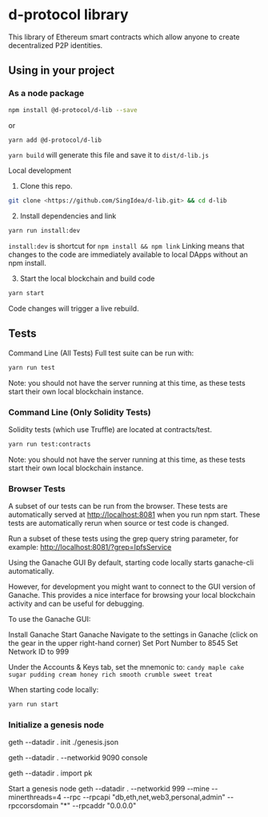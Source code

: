 # d-protocol library

This library of Ethereum smart contracts which allow anyone to create decentralized P2P identities.

## Using in your project

### As a node package

```bash
npm install @d-protocol/d-lib --save
```

or

```bash
yarn add @d-protocol/d-lib
```

`yarn build` will generate this file and save it to `dist/d-lib.js`

Local development

1. Clone this repo.

```bash
git clone <https://github.com/SingIdea/d-lib.git> && cd d-lib
```

2. Install dependencies and link

```bash
yarn run install:dev
```

`install:dev` is shortcut for `npm install && npm link`
Linking means that changes to the code are immediately available to local DApps without an npm install.

3. Start the local blockchain and build code

```bash
yarn start
```

Code changes will trigger a live rebuild.

## Tests

Command Line (All Tests)
Full test suite can be run with:

```bash
yarn run test
```

Note: you should not have the server running at this time, as these tests start their own local blockchain instance.

### Command Line (Only Solidity Tests)

Solidity tests (which use Truffle) are located at contracts/test.

```bash
yarn run test:contracts
```

Note: you should not have the server running at this time, as these tests start their own local blockchain instance.

### Browser Tests

A subset of our tests can be run from the browser. These tests are automatically served at <http://localhost:8081> when you run npm start. These tests are automatically rerun when source or test code is changed.

Run a subset of these tests using the grep query string parameter, for example: <http://localhost:8081/?grep=IpfsService>

Using the Ganache GUI
By default, starting code locally starts ganache-cli automatically.

However, for development you might want to connect to the GUI version of Ganache. This provides a nice interface for browsing your local blockchain activity and can be useful for debugging.

To use the Ganache GUI:

Install Ganache
Start Ganache
Navigate to the settings in Ganache (click on the gear in the upper right-hand corner)
Set Port Number to 8545
Set Network ID to 999

Under the Accounts & Keys tab, set the mnemonic to:
`candy maple cake sugar pudding cream honey rich smooth crumble sweet treat`

When starting code locally:

```bash
yarn run start
```

### Initialize a genesis node

geth --datadir . init ./genesis.json

geth --datadir . --networkid 9090 console

geth --datadir . import pk

Start a genesis node
geth --datadir . --networkid 999 --mine --minerthreads=4 --rpc --rpcapi "db,eth,net,web3,personal,admin" --rpccorsdomain "*" --rpcaddr "0.0.0.0"
